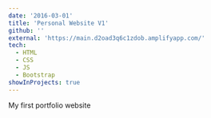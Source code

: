 ```yaml
---
date: '2016-03-01'
title: 'Personal Website V1'
github: ''
external: 'https://main.d2oad3q6c1zdob.amplifyapp.com/'
tech:
  - HTML
  - CSS
  - JS
  - Bootstrap
showInProjects: true
---
```


My first portfolio website
